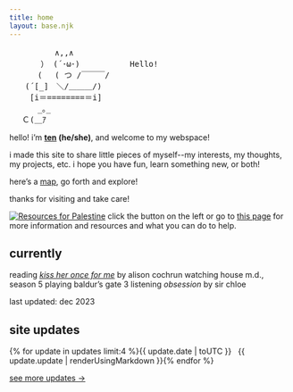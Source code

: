 ```yaml
---
title: home
layout: base.njk
---
```


<pre class="ascii">
　　　 　  ∧,,∧
　　　　） (´･ω･) 　 　 　 　Hello!
　　　 (　 ( つ /￣￣￣/　
　　(´[_]　＼/＿＿＿/)
　　 [i＝========＝i]
　　　 _｡_　 　
　 Ｃ(＿ｱ
</pre>

<p></p>

hello! i’m **[ten](/about) (he/she)**, and welcome to my webspace!

i made this site to share little pieces of myself--my interests, my thoughts, my projects, etc. i hope you have fun, learn something new, or both!

here’s a [map](/sitemap), go forth and explore!

thanks for visiting and take care!

[![Resources for Palestine](/assets/img/standwith.png)](/resources/palestine) click the button on the left or go to [this page](/resources/palestine) for more information and resources and what you can do to help.

## currently

<div class="grid">
<span class="label">reading</span>
<span><em><a href="/logs/books/kiss-her-once-for-me">kiss her once for me</a></em> by alison cochrun</span>
<span class="label">watching</span>
<span>house m.d., season 5</span>
<span class="label">playing</span>
<span>baldur’s gate 3</span>
<span class="label">listening</span>
<span><em>obsession</em> by sir chloe</span>
</div>

<p></p>

last updated: dec 2023

## site updates

<div class="grid">
{% for update in updates limit:4 %}<span class="label">{{ update.date | toUTC }} &nbsp;</span> <span>{{ update.update | renderUsingMarkdown }}</span>{% endfor %}
</div>
<p></p>

[see more updates →](/changelog)